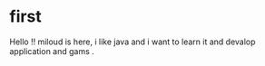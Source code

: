 # first
Hello !!
miloud is here, i like java and i want to learn it and devalop application and gams .
